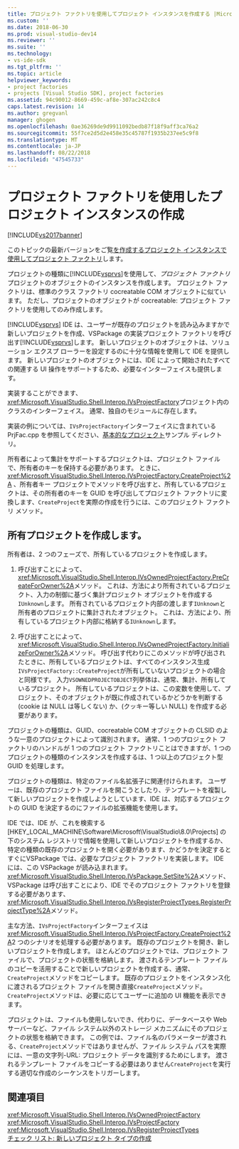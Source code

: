 ```yaml
---
title: プロジェクト ファクトリを使用してプロジェクト インスタンスを作成する |Microsoft Docs
ms.custom: ''
ms.date: 2018-06-30
ms.prod: visual-studio-dev14
ms.reviewer: ''
ms.suite: ''
ms.technology:
- vs-ide-sdk
ms.tgt_pltfrm: ''
ms.topic: article
helpviewer_keywords:
- project factories
- projects [Visual Studio SDK], project factories
ms.assetid: 94c90012-8669-459c-af8e-307ac242c8c4
caps.latest.revision: 14
ms.author: gregvanl
manager: ghogen
ms.openlocfilehash: 0ae36269de9d9911092bedb87f18f9aff3ca76a2
ms.sourcegitcommit: 55f7ce2d5d2e458e35c45787f1935b237ee5c9f8
ms.translationtype: MT
ms.contentlocale: ja-JP
ms.lasthandoff: 08/22/2018
ms.locfileid: "47545733"
---
```

# <a name="creating-project-instances-by-using-project-factories"></a>プロジェクト ファクトリを使用したプロジェクト インスタンスの作成
[!INCLUDE[vs2017banner](../../includes/vs2017banner.md)]

このトピックの最新バージョンをご覧[を作成するプロジェクト インスタンスで使用してプロジェクト ファクトリ](https://docs.microsoft.com/visualstudio/extensibility/internals/creating-project-instances-by-using-project-factories)します。  
  
プロジェクトの種類に[!INCLUDE[vsprvs](../../includes/vsprvs-md.md)]を使用して、*プロジェクト ファクトリ*プロジェクトのオブジェクトのインスタンスを作成します。 プロジェクト ファクトリは、標準のクラス ファクトリ cocreatable COM オブジェクトに似ています。 ただし、プロジェクトのオブジェクトが cocreatable: プロジェクト ファクトリを使用してのみ作成します。  
  
 [!INCLUDE[vsprvs](../../includes/vsprvs-md.md)] IDE は、ユーザーが既存のプロジェクトを読み込みますかで新しいプロジェクトを作成、VSPackage の実装プロジェクト ファクトリを呼び出す[!INCLUDE[vsprvs](../../includes/vsprvs-md.md)]します。 新しいプロジェクトのオブジェクトは、ソリューション エクスプ ローラーを設定するのに十分な情報を使用して IDE を提供します。 新しいプロジェクトのオブジェクトには、IDE によって開始されたすべての関連する UI 操作をサポートするため、必要なインターフェイスも提供します。  
  
 実装することができます、<xref:Microsoft.VisualStudio.Shell.Interop.IVsProjectFactory>プロジェクト内のクラスのインターフェイス。 通常、独自のモジュールに存在します。  
  
 実装の例については、`IVsProjectFactory`インターフェイスに含まれている PrjFac.cpp を参照してください、[基本的なプロジェクト](http://msdn.microsoft.com/en-us/385fd2a3-d9f1-4808-87c2-a3f05a91fc36)サンプル ディレクトリ。  
  
 所有者によって集計をサポートするプロジェクトは、プロジェクト ファイルで、所有者のキーを保持する必要があります。 ときに、 <xref:Microsoft.VisualStudio.Shell.Interop.IVsProjectFactory.CreateProject%2A> 、所有者キー プロジェクトでメソッドを呼び出すと、所有しているプロジェクトは、その所有者のキーを GUID を呼び出してプロジェクト ファクトリに変換します、`CreateProject`を実際の作成を行うには、このプロジェクト ファクトリ メソッド。  
  
## <a name="creating-an-owned-project"></a>所有プロジェクトを作成します。  
 所有者は、2 つのフェーズで、所有しているプロジェクトを作成します。  
  
1.  呼び出すことによって、<xref:Microsoft.VisualStudio.Shell.Interop.IVsOwnedProjectFactory.PreCreateForOwner%2A>メソッド。 これは、方法により所有されているプロジェクト、入力の制御に基づく集計プロジェクト オブジェクトを作成する`IUnknown`します。 所有されているプロジェクト内部の渡します`IUnknown`と所有者のプロジェクトに集計されたオブジェクト。 これは、方法により、所有しているプロジェクト内部に格納する`IUnknown`します。  
  
2.  呼び出すことによって、<xref:Microsoft.VisualStudio.Shell.Interop.IVsOwnedProjectFactory.InitializeForOwner%2A>メソッド。 呼び出す代わりにこのメソッドが呼び出されたときに、所有しているプロジェクトは、すべてのインスタンス生成`IVsProjectFactory::CreateProject`が所有していないプロジェクトの場合と同様です。 入力`VSOWNEDPROJECTOBJECT`列挙体は、通常、集計、所有しているプロジェクト。 所有しているプロジェクトは、この変数を使用して、プロジェクト、そのオブジェクトが既に作成されているかどうかを判断する (cookie は NULL は等しくない) か、(クッキー等しい NULL) を作成する必要があります。  
  
 プロジェクトの種類は、GUID、cocreatable COM オブジェクトの CLSID のような一意のプロジェクトによって識別されます。 通常、1 つのプロジェクト ファクトリのハンドルが 1 つのプロジェクト ファクトリことはできますが、1 つのプロジェクトの種類のインスタンスを作成するは、1 つ以上のプロジェクト型 GUID を処理します。  
  
 プロジェクトの種類は、特定のファイル名拡張子に関連付けられます。 ユーザーは、既存のプロジェクト ファイルを開こうとしたり、テンプレートを複製して新しいプロジェクトを作成しようとしています、IDE は、対応するプロジェクトの GUID を決定するのにファイルの拡張機能を使用します。  
  
 IDE では、IDE が、これを検索する [HKEY_LOCAL_MACHINE\Software\Microsoft\VisualStudio\8.0\Projects] の下のシステム レジストリで情報を使用して新しいプロジェクトを作成するか、特定の種類の既存のプロジェクトを開く必要があります、かどうかを決定するとすぐにVSPackage では、必要なプロジェクト ファクトリを実装します。 IDE には、この VSPackage が読み込まれます。 <xref:Microsoft.VisualStudio.Shell.Interop.IVsPackage.SetSite%2A>メソッド、VSPackage は呼び出すことにより、IDE でそのプロジェクト ファクトリを登録する必要があります、<xref:Microsoft.VisualStudio.Shell.Interop.IVsRegisterProjectTypes.RegisterProjectType%2A>メソッド。  
  
 主な方法、`IVsProjectFactory`インターフェイスは<xref:Microsoft.VisualStudio.Shell.Interop.IVsProjectFactory.CreateProject%2A>2 つのシナリオを処理する必要があります。 既存のプロジェクトを開き、新しいプロジェクトを作成します。 ほとんどのプロジェクトでは、プロジェクト ファイルで、プロジェクトの状態を格納します。 渡されるテンプレート ファイルのコピーを活用することで新しいプロジェクトを作成する、通常、`CreateProject`メソッドをコピーします。 既存のプロジェクトをインスタンス化に渡されるプロジェクト ファイルを開き直接`CreateProject`メソッド。 `CreateProject`メソッドは、必要に応じてユーザーに追加の UI 機能を表示できます。  
  
 プロジェクトは、ファイルも使用しないでき、代わりに、データベースや Web サーバーなど、ファイル システム以外のストレージ メカニズムにそのプロジェクトの状態を格納できます。 この例では、ファイル名のパラメーターが渡される、`CreateProject`メソッドではありませんが、ファイル システム パスを実際には、一意の文字列-URL: プロジェクト データを識別するためにします。 渡されるテンプレート ファイルをコピーする必要はありません`CreateProject`を実行する適切な作成のシーケンスをトリガーします。  
  
## <a name="see-also"></a>関連項目  
 <xref:Microsoft.VisualStudio.Shell.Interop.IVsOwnedProjectFactory>   
 <xref:Microsoft.VisualStudio.Shell.Interop.IVsProjectFactory>   
 <xref:Microsoft.VisualStudio.Shell.Interop.IVsRegisterProjectTypes>   
 [チェック リスト: 新しいプロジェクト タイプの作成](../../extensibility/internals/checklist-creating-new-project-types.md)

